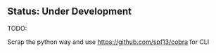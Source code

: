 Status: Under Development
-------------------------

TODO: 

Scrap the python way and use https://github.com/spf13/cobra for CLI